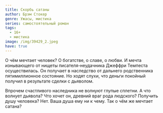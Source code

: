 ```yaml
---
title: Скорбь сатаны
author: Брэм Стокер
genre: Ужасы, мистика
series: самостоятельный роман
tags:
  - 16+
  - мистика
image: /img/39429_2.jpeg
have: true
---
```

О чём мечтает человек? О богатстве, о славе, о любви. И мечта изнывающего от нищеты писателя-неудачника Джеффри Темпеста осуществилась. Он получает в наследство от дальнего родственника пятимиллионное состояние. Но ходят слухи, что деньги покойный получил в результате сделки с дьяволом.

Впрочем счастливого наследника не волнуют глупые сплетни. А что волнует дьявола? Что хочет он, древний враг рода людского? Получить душу человека? Нет. Ваша душа ему ни к чему. Так о чём же мечтает сатана?